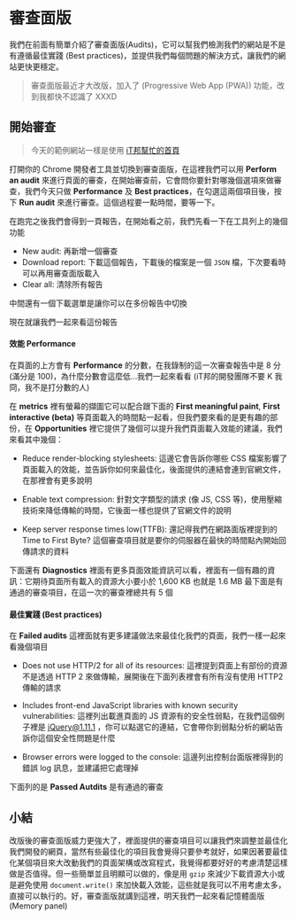 # 審查面版
我們在前面有簡單介紹了審查面版(Audits)，它可以幫我們檢測我們的網站是不是有遵循最佳實踐 (Best practices)，並提供我們每個問題的解決方式，讓我們的網站更快更穩定。

> 審查面版最近才大改版，加入了 (Progressive Web App (PWA)) 功能，改到我都快不認識了 XXXD

## 開始審查

> 今天的範例網站一樣是使用 [iT邦幫忙的首頁](https://ithelp.ithome.com.tw/)

打開你的 Chrome 開發者工具並切換到審查面版，在這裡我們可以用 **Perform an audit** 來進行頁面的審查，在開始審查前，它會問你要針對哪幾個選項來做審查，我們今天只做 **Performance** 及 **Best practices**，在勾選這兩個項目後，按下 **Run audit** 來進行審查。這個過程要一點時間，要等一下。

在跑完之後我們會得到一頁報告，在開始看之前，我們先看一下在工具列上的幾個功能
- New audit: 再新增一個審查
- Download report: 下載這個報告，下載後的檔案是一個 `JSON` 檔，下次要看時可以再用審查面版載入
- Clear all: 清除所有報告

中間還有一個下載選單是讓你可以在多份報告中切換

現在就讓我們一起來看這份報告

#### 效能 Performance
在頁面的上方會有 **Performance** 的分數，在我錄制的這一次審查報告中是 8 分(滿分是 100)，為什麼分數會這麼低…我們一起來看看 (iT邦的開發團隊不要 K 我冏，我不是打分數的人) 

在 **metrics** 裡有螢幕的擷圖它可以配合跟下面的 **First meaningful paint**, **First interactive (beta)** 等頁面載入的時間點一起看，但我們要來看的是更有趣的部份，在 **Opportunities** 裡它提供了幾個可以提升我們頁面載入效能的建議，我們來看其中幾個：

- Reduce render-blocking stylesheets: 這邊它會告訴你哪些 CSS 檔案影響了頁面載入的效能，並告訴你如何來最佳化，後面提供的連結會連到官網文件，在那裡會有更多說明

- Enable text compression: 針對文字類型的請求 (像 JS, CSS 等)，使用壓縮技術來降低傳輸的時間，它後面一樣也提供了官網文件的說明

- Keep server response times low(TTFB): 還記得我們在網路面版裡提到的 Time to First Byte? 這個審查項目就是要你的伺服器在最快的時間點內開始回傳請求的資料

下面還有 **Diagnostics** 裡面有更多頁面效能資訊可以看，裡面有一個有趣的資訊：它期待頁面所有載入的資源大小要小於 1,600 KB 也就是 1.6 MB
最下面是有通過的審查項目，在這一次的審查裡總共有 5 個
 
#### 最佳實踐 (Best practices)
在 **Failed audits** 這裡面就有更多建議做法來最佳化我們的頁面，我們一樣一起來看幾個項目

- Does not use HTTP/2 for all of its resources: 這裡提到頁面上有部份的資源不是透過 HTTP 2 來做傳輸，展開後在下面列表裡會有所有沒有使用 HTTP2 傳輸的請求

- Includes front-end JavaScript libraries with known security vulnerabilities: 這裡列出載進頁面的 JS 資源有的安全性弱點，在我們這個例子裡是 jQuery@1.11.1 ，你可以點選它的連結，它會帶你到弱點分析的網站告訴你這個安全性問題是什麼

- Browser errors were logged to the console: 這邊列出控制台面版裡得到的錯誤 log 訊息，並建議把它處理掉

下面列的是 **Passed Autdits** 是有通過的審查

## 小結
改版後的審查面版威力更強大了，裡面提供的審查項目可以讓我們來調整並最佳化我們開發的網頁，當然有些最佳化的項目我會覺得只要參考就好，如果因著要最佳化某個項目來大改動我們的頁面架構或改寫程式，我覺得都要好好的考慮清楚這樣做是否值得。但一些簡單並且明顯可以做的，像是用 `gzip` 來減少下載資源大小或是避免使用 `document.write()` 來加快載入效能，這些就是我可以不用考慮太多，直接可以執行的。好，審查面版就講到這裡，明天我們一起來看記憶體面版 (Memory panel)
